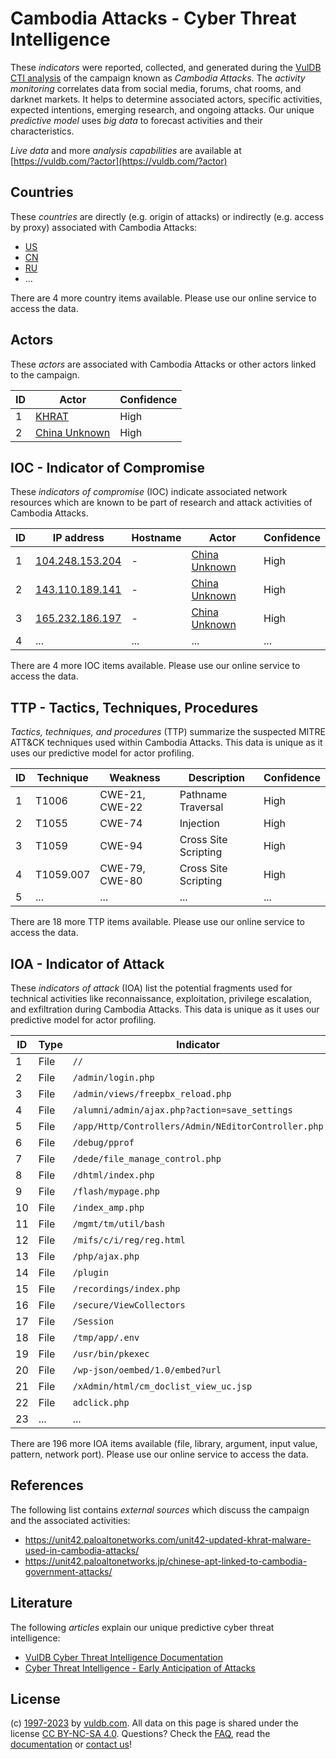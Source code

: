 # Cambodia Attacks - Cyber Threat Intelligence

These _indicators_ were reported, collected, and generated during the [VulDB CTI analysis](https://vuldb.com/?kb.cti) of the campaign known as _Cambodia Attacks_. The _activity monitoring_ correlates data from social media, forums, chat rooms, and darknet markets. It helps to determine associated actors, specific activities, expected intentions, emerging research, and ongoing attacks. Our unique _predictive model_ uses _big data_ to forecast activities and their characteristics.

_Live data_ and more _analysis capabilities_ are available at [https://vuldb.com/?actor](https://vuldb.com/?actor)

## Countries

These _countries_ are directly (e.g. origin of attacks) or indirectly (e.g. access by proxy) associated with Cambodia Attacks:

* [US](https://vuldb.com/?country.us)
* [CN](https://vuldb.com/?country.cn)
* [RU](https://vuldb.com/?country.ru)
* ...

There are 4 more country items available. Please use our online service to access the data.

## Actors

These _actors_ are associated with Cambodia Attacks or other actors linked to the campaign.

ID | Actor | Confidence
-- | ----- | ----------
1 | [KHRAT](https://vuldb.com/?actor.khrat) | High
2 | [China Unknown](https://vuldb.com/?actor.china_unknown) | High

## IOC - Indicator of Compromise

These _indicators of compromise_ (IOC) indicate associated network resources which are known to be part of research and attack activities of Cambodia Attacks.

ID | IP address | Hostname | Actor | Confidence
-- | ---------- | -------- | ----- | ----------
1 | [104.248.153.204](https://vuldb.com/?ip.104.248.153.204) | - | [China Unknown](https://vuldb.com/?actor.china_unknown) | High
2 | [143.110.189.141](https://vuldb.com/?ip.143.110.189.141) | - | [China Unknown](https://vuldb.com/?actor.china_unknown) | High
3 | [165.232.186.197](https://vuldb.com/?ip.165.232.186.197) | - | [China Unknown](https://vuldb.com/?actor.china_unknown) | High
4 | ... | ... | ... | ...

There are 4 more IOC items available. Please use our online service to access the data.

## TTP - Tactics, Techniques, Procedures

_Tactics, techniques, and procedures_ (TTP) summarize the suspected MITRE ATT&CK techniques used within Cambodia Attacks. This data is unique as it uses our predictive model for actor profiling.

ID | Technique | Weakness | Description | Confidence
-- | --------- | -------- | ----------- | ----------
1 | T1006 | CWE-21, CWE-22 | Pathname Traversal | High
2 | T1055 | CWE-74 | Injection | High
3 | T1059 | CWE-94 | Cross Site Scripting | High
4 | T1059.007 | CWE-79, CWE-80 | Cross Site Scripting | High
5 | ... | ... | ... | ...

There are 18 more TTP items available. Please use our online service to access the data.

## IOA - Indicator of Attack

These _indicators of attack_ (IOA) list the potential fragments used for technical activities like reconnaissance, exploitation, privilege escalation, and exfiltration during Cambodia Attacks. This data is unique as it uses our predictive model for actor profiling.

ID | Type | Indicator | Confidence
-- | ---- | --------- | ----------
1 | File | `//` | Low
2 | File | `/admin/login.php` | High
3 | File | `/admin/views/freepbx_reload.php` | High
4 | File | `/alumni/admin/ajax.php?action=save_settings` | High
5 | File | `/app/Http/Controllers/Admin/NEditorController.php` | High
6 | File | `/debug/pprof` | Medium
7 | File | `/dede/file_manage_control.php` | High
8 | File | `/dhtml/index.php` | High
9 | File | `/flash/mypage.php` | High
10 | File | `/index_amp.php` | High
11 | File | `/mgmt/tm/util/bash` | High
12 | File | `/mifs/c/i/reg/reg.html` | High
13 | File | `/php/ajax.php` | High
14 | File | `/plugin` | Low
15 | File | `/recordings/index.php` | High
16 | File | `/secure/ViewCollectors` | High
17 | File | `/Session` | Medium
18 | File | `/tmp/app/.env` | High
19 | File | `/usr/bin/pkexec` | High
20 | File | `/wp-json/oembed/1.0/embed?url` | High
21 | File | `/xAdmin/html/cm_doclist_view_uc.jsp` | High
22 | File | `adclick.php` | Medium
23 | ... | ... | ...

There are 196 more IOA items available (file, library, argument, input value, pattern, network port). Please use our online service to access the data.

## References

The following list contains _external sources_ which discuss the campaign and the associated activities:

* https://unit42.paloaltonetworks.com/unit42-updated-khrat-malware-used-in-cambodia-attacks/
* https://unit42.paloaltonetworks.jp/chinese-apt-linked-to-cambodia-government-attacks/

## Literature

The following _articles_ explain our unique predictive cyber threat intelligence:

* [VulDB Cyber Threat Intelligence Documentation](https://vuldb.com/?kb.cti)
* [Cyber Threat Intelligence - Early Anticipation of Attacks](https://www.scip.ch/en/?labs.20201022)

## License

(c) [1997-2023](https://vuldb.com/?kb.changelog) by [vuldb.com](https://vuldb.com/?kb.about). All data on this page is shared under the license [CC BY-NC-SA 4.0](https://creativecommons.org/licenses/by-nc-sa/4.0/). Questions? Check the [FAQ](https://vuldb.com/?kb.faq), read the [documentation](https://vuldb.com/?kb) or [contact us](https://vuldb.com/?contact)!
